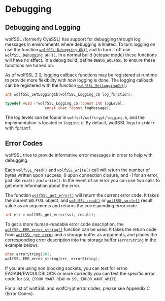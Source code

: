# Debugging

## Debugging and Logging

wolfSSL (formerly CyaSSL) has support for debugging through log messages in environments where debugging is limited. To turn logging on use the function [`wolfSSL_Debugging_ON()`](group__Debug.md#function-wolfssl_debugging_on) and to turn it off use [`wolfSSL_Debugging_OFF()`](group__Debug.md#function-wolfssl_debugging_off). In a normal build (release mode) these functions will have no effect. In a debug build, define `DEBUG_WOLFSSL` to ensure these functions are turned on.

As of wolfSSL 2.0, logging callback functions may be registered at runtime to provide more flexibility with how logging is done. The logging callback can be registered with the function [`wolfSSL_SetLoggingCb()`](group__Logging.md#function-wolfssl_setloggingcb):

```c
int wolfSSL_SetLoggingCb(wolfSSL_Logging_cb log_function);

typedef void (*wolfSSL_Logging_cb)(const int logLevel,
                  const char *const logMessage);
```

The log levels can be found in `wolfssl/wolfcrypt/logging.h`, and the implementation is located in `logging.c`.  By default, wolfSSL logs to `stderr` with `fprintf`.

## Error Codes

wolfSSL tries to provide informative error messages in order to help with debugging.

Each [`wolfSSL_read()`](group__IO.md#function-wolfssl_read) and [`wolfSSL_write()`](group__IO.md#function-wolfssl_write) call will return the number of bytes written upon success, 0 upon connection closure, and -1 for an error,  just like `read()` and `write()`.  In the event of an error you can use two calls to get more information about the error.

The function [`wolfSSL_get_error()`](group__Debug.md#function-wolfssl_get_error) will return the current error code. It takes the current `WOLFSSL` object, and [`wolfSSL_read()`](group__IO.md#function-wolfssl_read) or [`wolfSSL_write()`](group__IO.md#function-wolfssl_write) result value as an arguments and returns the corresponding error code.

```c
int err = wolfSSL_get_error(ssl, result);
```

To get a more human-readable error code description, the [`wolfSSL_ERR_error_string()`](group__Debug.md#function-wolfssl_err_error_string) function can be used.  It takes the return code from [`wolfSSL_get_error`](group__Debug.md#function-wolfssl_get_error) and a storage buffer as arguments, and places the corresponding error description into the storage buffer (`errorString` in the example below).

```c
char errorString[80];
wolfSSL_ERR_error_string(err, errorString);
```

If you are using non blocking sockets, you can test for errno EAGAIN/EWOULDBLOCK or more correctly you can test the specific error code for `SSL_ERROR_WANT_READ` or `SSL_ERROR_WANT_WRITE`.

For a list of wolfSSL and wolfCrypt error codes, please see Appendix C (Error Codes).
